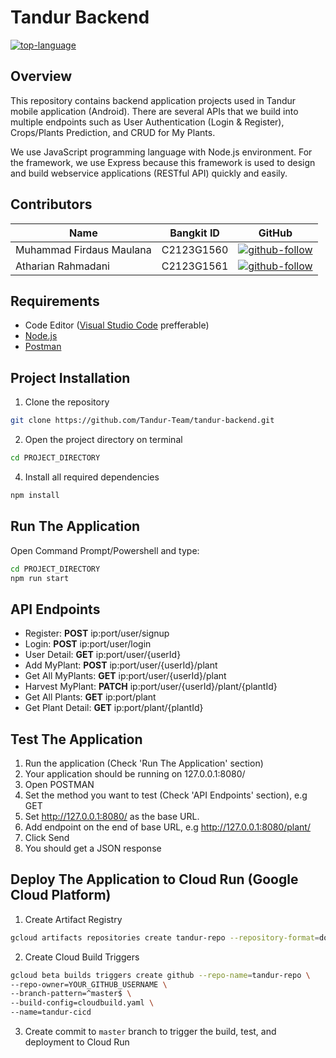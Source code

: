 # Tandur Backend
[![top-language][img-shield-languange]][JavaScript]

## Overview
This repository contains backend application projects used in Tandur mobile application (Android). There are several APIs that we build into multiple endpoints such as User Authentication (Login & Register), Crops/Plants Prediction, and CRUD for My Plants.

We use JavaScript programming language with Node.js environment. For the framework, we use Express because this framework is used to design and build webservice applications (RESTful API) quickly and easily.

## Contributors
| Name | Bangkit ID | GitHub |
| ------ | ------ | ------ |
| Muhammad Firdaus Maulana | C2123G1560 | [![github-follow][github-follow-daus]][github-daus] |
| Atharian Rahmadani | C2123G1561 | [![github-follow][github-follow-rian]][github-rian] |

## Requirements
- Code Editor ([Visual Studio Code] prefferable)
- [Node.js]
- [Postman]

## Project Installation
1. Clone the repository
```bash
git clone https://github.com/Tandur-Team/tandur-backend.git
```
2. Open the project directory on terminal
```bash
cd PROJECT_DIRECTORY
```
4. Install all required dependencies
```bash
npm install
```

## Run The Application
Open Command Prompt/Powershell and type:
```bash
cd PROJECT_DIRECTORY
npm run start
```

## API Endpoints
- Register: **POST** ip:port/user/signup
- Login: **POST** ip:port/user/login
- User Detail: **GET** ip:port/user/{userId}
- Add MyPlant: **POST** ip:port/user/{userId}/plant
- Get All MyPlants: **GET** ip:port/user/{userId}/plant
- Harvest MyPlant: **PATCH** ip:port/user/{userId}/plant/{plantId}
- Get All Plants: **GET** ip:port/plant
- Get Plant Detail: **GET** ip:port/plant/{plantId}

## Test The Application
1. Run the application (Check 'Run The Application' section)
2. Your application should be running on 127.0.0.1:8080/
3. Open POSTMAN
4. Set the method you want to test (Check 'API Endpoints' section), e.g GET
5. Set http://127.0.0.1:8080/ as the base URL.
6. Add endpoint on the end of base URL, e.g http://127.0.0.1:8080/plant/
7. Click Send
8. You should get a JSON response

## Deploy The Application to Cloud Run (Google Cloud Platform)
1. Create Artifact Registry
```bash
gcloud artifacts repositories create tandur-repo --repository-format=docker --location=asia-southeast2 --description="Tandur docker repository"
```
2. Create Cloud Build Triggers
```bash
gcloud beta builds triggers create github --repo-name=tandur-repo \
--repo-owner=YOUR_GITHUB_USERNAME \
--branch-pattern=^master$ \
--build-config=cloudbuild.yaml \
--name=tandur-cicd
```
3. Create commit to ``master`` branch to trigger the build, test, and deployment to Cloud Run

[//]: # (These are reference links used in the body of this note and get stripped out when the markdown processor does its job. There is no need to format nicely because it shouldn't be seen. Thanks SO - http://stackoverflow.com/questions/4823468/store-comments-in-markdown-syntax)

[JavaScript]: https://www.javascript.com/
[Visual Studio Code]: https://code.visualstudio.com/
[Node.js]: https://nodejs.org/en/
[Postman]: https://www.postman.com/

[img-shield-languange]: https://img.shields.io/github/languages/top/Tandur-Team/tandur-backend

[github-rian]: https://github.com/atharianr
[github-daus]: https://github.com/firdaus452maulana

[github-follow-rian]: https://img.shields.io/github/followers/atharianr?style=social
[github-follow-daus]: https://img.shields.io/github/followers/firdaus452maulana?style=social
